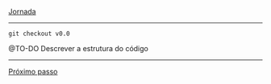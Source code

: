 [Jornada](jornada)

---

```git checkout v0.0```

@TO-DO Descrever a estrutura do código

---

[Próximo passo](jornada-1)